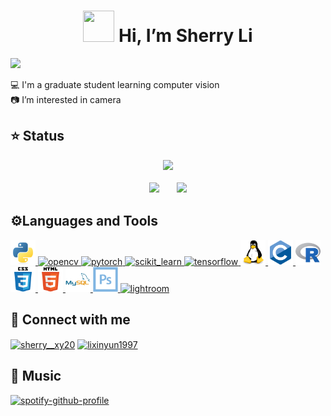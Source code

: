 <h1 align="center"> <img src="https://i.pinimg.com/originals/00/4b/17/004b173f6e3d6843df10114e087f30a8.gif" width="50" height="50" /> Hi, I’m Sherry Li </h1>

![](https://komarev.com/ghpvc/?username=sherry-lxy&color=blueviolet)

💻 I'm a graduate student learning computer vision <br>
📷 I’m interested in camera

## ⭐️ Status
<div align="center">
<img src="https://github-profile-summary-cards.vercel.app/api/cards/profile-details?username=sherry-lxy&theme=monokai" width="700px">
</div>
<br>
<div align="center">
<img src="https://github-readme-stats.vercel.app/api?username=sherry-lxy&theme=radical&show_icons=true" width="520px">　　<img src="https://github-readme-stats.vercel.app/api/top-langs/?username=sherry-lxy&theme=radical&show_icons=true" width="300px">
</div>

## ⚙️Languages and Tools
<p align="left">
<!--- Python --->  
<a href="https://www.python.org" target="_blank"> <img src="https://raw.githubusercontent.com/devicons/devicon/master/icons/python/python-original.svg" alt="python" width="40" height="40"/> </a> 
<!--- OpenCV --->
<a href="https://opencv.org/" target="_blank"> <img src="https://www.vectorlogo.zone/logos/opencv/opencv-icon.svg" alt="opencv" width="40" height="40"/> </a> 
<!--- Pytorch --->  
<a href="https://pytorch.org/" target="_blank"> <img src="https://www.vectorlogo.zone/logos/pytorch/pytorch-icon.svg" alt="pytorch" width="40" height="40"/> </a> 
<!--- scikit-learn --->  
<a href="https://scikit-learn.org/" target="_blank"> <img src="https://upload.wikimedia.org/wikipedia/commons/0/05/Scikit_learn_logo_small.svg" alt="scikit_learn" width="40" height="40"/> </a> 
<!--- tensorflow --->  
<a href="https://www.tensorflow.org" target="_blank"> <img src="https://www.vectorlogo.zone/logos/tensorflow/tensorflow-icon.svg" alt="tensorflow" width="40" height="40"/> </a>
<!--- Linux --->
<a href="https://www.linux.org/" target="_blank"> <img src="https://raw.githubusercontent.com/devicons/devicon/master/icons/linux/linux-original.svg" alt="linux" width="40" height="40"/> </a>
<!--- C --->
<a href="https://www.cprogramming.com/" target="_blank"> <img src="https://raw.githubusercontent.com/devicons/devicon/master/icons/c/c-original.svg" alt="c" width="40" height="40"/> </a>
<!--- R --->
<a href="https://cran.r-project.org/" target="_blank"> <img src="https://raw.githubusercontent.com/devicons/devicon/master/icons/r/r-original.svg" alt="r" width="40" height="40"/> </a>
<!--- CSS --->
<a href="https://www.w3schools.com/css/" target="_blank"> <img src="https://raw.githubusercontent.com/devicons/devicon/master/icons/css3/css3-original-wordmark.svg" alt="css3" width="40" height="40"/> </a>
<!--- HTML --->
<a href="https://www.w3.org/html/" target="_blank"> <img src="https://raw.githubusercontent.com/devicons/devicon/master/icons/html5/html5-original-wordmark.svg" alt="html5" width="40" height="40"/> </a>
<!--- MySQL ---> 
<a href="https://www.mysql.com/" target="_blank"> <img src="https://raw.githubusercontent.com/devicons/devicon/master/icons/mysql/mysql-original-wordmark.svg" alt="mysql" width="40" height="40"/> </a>
<!--- PhotoShop --->  
<a href="https://www.photoshop.com/en" target="_blank"> <img src="https://raw.githubusercontent.com/devicons/devicon/master/icons/photoshop/photoshop-line.svg" alt="photoshop" width="40" height="40"/> </a> 
<!--- LightRoom --->  
<a href="https://www.adobe.com/jp/products/photoshop-lightroom.html" target="_blank"> <img src="https://user-images.githubusercontent.com/52001212/123638765-7e25e100-d85a-11eb-83c3-68fdb7191200.png" alt="lightroom" width="40" height="40"/> </a> 
</p>

## 📧 Connect with me
<p align="left">
<!--- Instegram --->
<a href="https://instagram.com/sherry__xy20" target="blank"><img align="center" src="https://raw.githubusercontent.com/rahuldkjain/github-profile-readme-generator/master/src/images/icons/Social/instagram.svg" alt="sherry__xy20" height="30" width="40" /></a>
<!--- Twitter --->
<a href="https://twitter.com/lixinyun1997" target="blank"><img align="center" src="https://raw.githubusercontent.com/rahuldkjain/github-profile-readme-generator/master/src/images/icons/Social/twitter.svg" alt="lixinyun1997" height="30" width="40" /></a>
</p>

## 🎵 Music
[![spotify-github-profile](https://spotify-github-profile.vercel.app/api/view?uid=31cbegx3aphjhf3b2fvvx57lhk54&cover_image=true&theme=default)](https://github.com/kittinan/spotify-github-profile)

<!---
sherry-lxy/sherry-lxy is a ✨ special ✨ repository because its `README.md` (this file) appears on your GitHub profile.
You can click the Preview link to take a look at your changes.
--->
